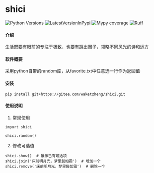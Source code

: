 # shici
![Python Versions](https://img.shields.io/pypi/pyversions/shici)
[![LatestVersionInPypi](https://img.shields.io/pypi/v/shici.svg?style=flat)](https://pypi.python.org/pypi/shici)
![Mypy coverage](https://img.shields.io/badge/mypy-100%25-green.svg)
[![Ruff](https://img.shields.io/endpoint?url=https://raw.githubusercontent.com/astral-sh/ruff/main/assets/badge/v2.json)](https://github.com/astral-sh/ruff)

#### 介绍
生活既要有眼前的专注于极致，也要有跳出圈子，领略不同风光的诗和远方

#### 软件概要
采用python自带的random库，从favorite.txt中任意选一行作为返回值


#### 安装

```
pip install git+https://gitee.com/waketzheng/shici.git
```

#### 使用说明

1. 常规使用
```
import shici

shici.random()
```

2. 修改可选值

```
shici.show()  # 展示已有可选项
shici.join('床前明月光，梦里鬓如霜')  # 增加一个
shici.remove('床前明月光，梦里鬓如霜')  # 删除一个
```

